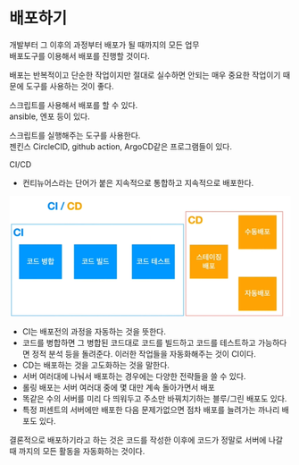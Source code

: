 # 배포하기

개발부터 그 이후의 과정부터 배포가 될 때까지의 모든 업무  
배포도구를 이용해서 배포를 진행할 것이다.  

배포는 반복적이고 단순한 작업이지만 절대로 실수하면 안되는 매우 중요한 작업이기 때문에 도구를 사용하는 것이 좋다.  

스크립트를 사용해서 배포를 할 수 있다.  
ansible, 엔포 등이 있다.  

스크립트를 실행해주는 도구를 사용한다.    
젠킨스 CircleCID, github action, ArgoCD같은 프로그램들이 있다.  

CI/CD
- 컨티뉴어스라는 단어가 붙은 지속적으로 통합하고 지속적으로 배포한다.

![cicd](image/CICD.png)

- CI는 배포전의 과정을 자동하는 것을 뜻한다.
- 코드를 병합하면 그 병합된 코드대로 코드를 빌드하고 코드를 테스트하고 가능하다면 정적 분석 등을 돌려준다. 이러한 작업들을 자동화해주는 것이 CI이다.
- CD는 배포하는 것을 고도화하는 것을 말한다.
- 서버 여러대에 나눠서 배포하는 경우에는 다양한 전략들을 쓸 수 있다.
- 롤링 배포는 서버 여러대 중에 몇 대만 계속 돌아가면서 배포
- 똑같은 수의 서버를 미리 다 띄워두고 주소만 바꿔치기하는 블루/그린 배포도 있다.
- 특정 퍼센트의 서버에만 배포한 다음 문제가없으면 점차 배포를 늘려가는 까나리 배포도 있다.  

결론적으로 배포하기라고 하는 것은 코드를 작성한 이후에 코드가 정말로 서버에 나갈 때 까지의 모든 활동을 자동화하는 것이다.


